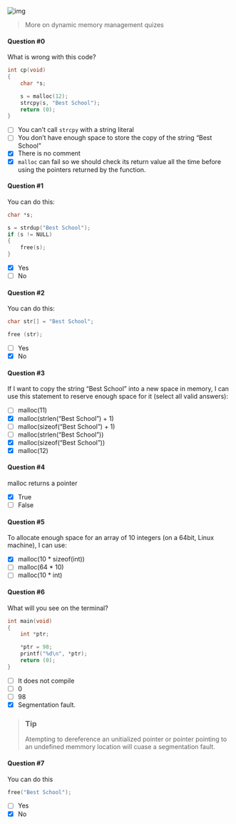 ![img](https://assets.imaginablefutures.com/media/images/ALX_Logo.max-200x150.png)
> More on dynamic memory management quizes

#### Question #0
What is wrong with this code?

```c
int cp(void)
{
    char *s;

    s = malloc(12);
    strcpy(s, "Best School");
    return (0);
}
```
* [ ] You can’t call ```strcpy``` with a string literal
* [ ] You don’t have enough space to store the copy of the string “Best School”
* [X] There is no comment
* [X] ```malloc``` can fail so we should check its return value all the time before using the pointers returned by the function.

#### Question #1
You can do this:
```c
char *s;

s = strdup("Best School");
if (s != NULL)
{
    free(s);
}
```
* [X] Yes
* [ ] No

#### Question #2
You can do this:
```c
char str[] = "Best School";

free (str);
```
* [ ] Yes
* [X] No

#### Question #3
If I want to copy the string “Best School” into a new space in memory, I can use this statement to reserve enough space for it (select all valid answers):

* [ ] malloc(11)
* [X] malloc(strlen(“Best School”) + 1)
* [ ] malloc(sizeof(“Best School”) + 1)
* [ ] malloc(strlen(“Best School”))
* [X] malloc(sizeof(“Best School”))
* [X] malloc(12)

#### Question #4
malloc returns a pointer

* [X] True
* [ ] False

#### Question #5
To allocate enough space for an array of 10 integers (on a 64bit, Linux machine), I can use:

* [X] malloc(10 * sizeof(int))
* [ ] malloc(64 * 10)
* [ ] malloc(10 * int)

#### Question #6
What will you see on the terminal?
```c
int main(void)
{
    int *ptr;

    *ptr = 98;
    printf("%d\n", *ptr);
    return (0);
}
```
* [ ] It does not compile
* [ ] 0
* [ ] 98
* [X] Segmentation fault. 
> ### Tip
> Atempting to dereference an unitialized pointer or pointer pointing to an undefined memmory location will cuase a segmentation fault. 

#### Question #7
You can do this
```c
free("Best School");
```
* [ ] Yes
* [X] No
